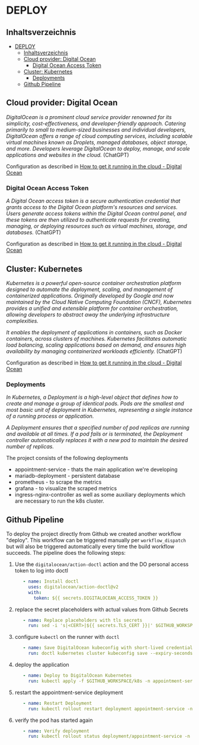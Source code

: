 # DEPLOY

## Inhaltsverzeichnis
- [DEPLOY](#deploy)
  - [Inhaltsverzeichnis](#inhaltsverzeichnis)
  - [Cloud provider: Digital Ocean](#cloud-provider-digital-ocean)
    - [Digital Ocean Access Token](#digital-ocean-access-token)
  - [Cluster: Kubernetes](#cluster-kubernetes)
    - [Deployments](#deployments)
  - [Github Pipeline](#github-pipeline)

## Cloud provider: Digital Ocean
*DigitalOcean is a prominent cloud service provider renowned for its simplicity, cost-effectiveness, and developer-friendly approach. Catering primarily to small to medium-sized businesses and individual developers, DigitalOcean offers a range of cloud computing services, including scalable virtual machines known as Droplets, managed databases, object storage, and more. Developers leverage DigitalOcean to deploy, manage, and scale applications and websites in the cloud.* (ChatGPT)

Configuration as described in [How to get it running in the cloud - Digital Ocean](../../README.md#digital-ocean)

### Digital Ocean Access Token
*A Digital Ocean access token is a secure authentication credential that grants access to the Digital Ocean platform's resources and services. Users generate access tokens within the Digital Ocean control panel, and these tokens are then utilized to authenticate requests for creating, managing, or deploying resources such as virtual machines, storage, and databases.* (ChatGPT)

Configuration as described in [How to get it running in the cloud - Digital Ocean](../../README.md#digital-ocean)

## Cluster: Kubernetes
*Kubernetes is a powerful open-source container orchestration platform designed to automate the deployment, scaling, and management of containerized applications. Originally developed by Google and now maintained by the Cloud Native Computing Foundation (CNCF), Kubernetes provides a unified and extensible platform for container orchestration, allowing developers to abstract away the underlying infrastructure complexities.*

*It enables the deployment of applications in containers, such as Docker containers, across clusters of machines. Kubernetes facilitates automatic load balancing, scaling applications based on demand, and ensures high availability by managing containerized workloads efficiently.* (ChatGPT)


Configuration as described in [How to get it running in the cloud - Digital Ocean](../../README.md#digital-ocean)


### Deployments
*In Kubernetes, a Deployment is a high-level object that defines how to create and manage a group of identical pods. Pods are the smallest and most basic unit of deployment in Kubernetes, representing a single instance of a running process or application.*

*A Deployment ensures that a specified number of pod replicas are running and available at all times. If a pod fails or is terminated, the Deployment controller automatically replaces it with a new pod to maintain the desired number of replicas.*

The project consists of the following deployments
- appointment-service - thats the main application we're developing
- mariadb-deployment - persistent database
- prometheus - to scrape the metrics
- grafana - to visualize the scraped metrics
- ingress-nginx-controller
as well as some auxiliary deployments which are necessary to run the k8s cluster.


## Github Pipeline
To deploy the project directly from Github we created another workflow "deploy". This workflow can be triggered manually per `workflow_dispatch` but will also be triggered automatically every time the build workflow succeeds. 
The pipeline does the following steps:
1. Use the `digitalocean/action-doctl` action and the DO personal access token to log into doctl
   ```yaml
      - name: Install doctl
        uses: digitalocean/action-doctl@v2
        with:
          token: ${{ secrets.DIGITALOCEAN_ACCESS_TOKEN }}
   ```
2. replace the secret placeholders with actual values from Github Secrets
   ```yaml
      - name: Replace placeholders with tls secrets
        run: sed -i 's|<CERT>|${{ secrets.TLS_CERT }}|' $GITHUB_WORKSPACE/k8s/tls-secret.yaml && sed -i 's|<KEY>|${{ secrets.TLS_KEY }}|' $GITHUB_WORKSPACE/k8s/tls-secret.yaml
   ```
3. configure `kubectl` on the runner with `doctl`
   ```yaml
      - name: Save DigitalOcean kubeconfig with short-lived credentials
        run: doctl kubernetes cluster kubeconfig save --expiry-seconds 600 ${{ secrets.CLUSTER_NAME }}
   ```
4. deploy the application
   ```yaml
      - name: Deploy to DigitalOcean Kubernetes
        run: kubectl apply -f $GITHUB_WORKSPACE/k8s -n appointment-service
   ```
5. restart the appointment-service deployment
   ```yaml
      - name: Restart Deployment
        run: kubectl rollout restart deployment appointment-service -n appointment-service
   ```
6. verify the pod has started again
   ```yaml
      - name: Verify deployment
        run: kubectl rollout status deployment/appointment-service -n appointment-service  --timeout=15s
   ```